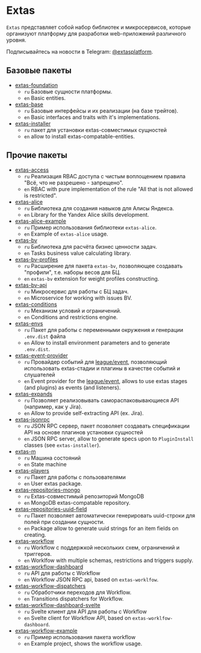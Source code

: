 # Extas

`Extas` представляет собой набор библиотек и микросервисов, которые организуют платформу для разработки web-приложений различного уровня.

Подписывайтесь на новости в Telegram: [@extasplatform](https://t.me/extasplatform "Extas").

## Базовые пакеты

- [extas-foundation](https://github.com/jeyroik/extas-foundation "Базовый пакет")
  - `ru` Базовые сущности платформы.
  - `en` Basic entities.
- [extas-base](https://github.com/jeyroik/extas-base "Набор общий интерфейсов и их реализаций")
  - `ru` Базовые интерфейсы и их реализации (на базе трейтов).
  - `en` Basic interfaces and traits with it's implementations.
- [extas-installer](https://github.com/jeyroik/extas-installer "Установка extas-совместимых сущностей")
  - `ru` пакет для установки extas-совместимых сущностей
  - `en` allow to install extas-compatable-entities.

## Прочие пакеты

- [extas-access](https://github.com/jeyroik/extas-access "RBAC доступ с чистой реализацией правила Всё, что не разрешено - запрещено")
  - `ru` Реализация RBAC доступа с чистым воплощением правила "Всё, что не разрешено - запрещено".
  - `en` RBAC with pure implementation of the rule "All that is not allowed is restricted".
- [extas-alice](https://github.com/jeyroik/extas-alice "Библиотека для создания навыков для Алисы Яндекса")
  - `ru` Библиотека для создания навыков для Алисы Яндекса.
  - `en` Library for the Yandex Alice skills development.
- [extas-alice-example](https://github.com/jeyroik/extas-alice-example "Пример использования библиотеки для создания навыков для Алисы Яндекса")
  - `ru` Пример использования библиотеки `extas-alice`.
  - `en` Example of `extas-alice` usage.
- [extas-bv](https://github.com/jeyroik/extas-bv "Бизнес ценность задач")
  - `ru` Библиотека для расчёта бизнес ценности задач.
  - `en` Tasks business value calculating library.
- [extas-bv-profiles](https://github.com/jeyroik/extas-bv-profiles "Профили для бизнес ценности задач")
  - `ru` Расширение для пакета `extas-bv`, позволяющее создавать "профили", т.е. наборы весов для БЦ.
  - `en` `extas-bv` extension for weight profiles constructing.
- [extas-bv-api](https://github.com/jeyroik/extas-bv-api "Микросервис для бизнес ценности задач")
  - `ru` Микросервис для работы с БЦ задач.
  - `en` Microservice for working with issues BV.
- [extas-conditions](https://github.com/jeyroik/extas-conditions "Механизм условий и ограничений")
  - `ru` Механизм условий и ограничений.
  - `en` Conditions and restrictions engine.
- [extas-envs](https://github.com/jeyroik/extas-envs "Переменные окружения")
  - `ru` Пакет для работы с переменными окружения и генерации `.env.dist` файла
  - `en` Allow to install environment parameters and to generate `.env.dist`.
- [extas-event-provider](https://github.com/jeyroik/extas-event-provider "Провайдер для league/event")
  - `ru` Провайдер событий для [league/event](https://github.com/thephpleague/event), позволяющий использовать extas-стадии и плагины в качестве событий и слушателей
  - `en` Event provider for the [league/event](https://github.com/thephpleague/event), allows to use extas stages (and plugins) as events (and listeners).
- [extas-expands](https://github.com/jeyroik/extas-expands "Самораспаковывающиеся API")
  - `ru` Позволяет реализовывать самораспаковывающиеся API (например, как у Jira).
  - `en` Allow to provide self-extracting API (ex. Jira).
- [extas-jsonrpc](https://github.com/jeyroik/extas-jsonrpc "Сервер JSON RPC")
  - `ru` JSON RPC сервер, пакет позволяет создавать спецификации API на основе плагинов установки сущностей
  - `en` JSON RPC server, allow to generate specs upon to `PluginInstall` classes (see `extas-installer`).
- [extas-m](https://github.com/jeyroik/extas-m "Машина состояний")
  - `ru` Машина состояний
  - `en` State machine
- [extas-players](https://github.com/jeyroik/extas-players "Управление пользователями")
  - `ru` Пакет для работы с пользователями
  - `en` User extas package.
- [extas-repositories-mongo](https://github.com/jeyroik/extas-repositories-mongo "Реопзиторий для работы с MongoDB")
  - `ru` Extas-совместимый репозиторий MongoDB
  - `en` MongoDB extas-compatable repository.
- [extas-repositories-uuid-field](https://github.com/jeyroik/extas-repositories-uuid-fields "Uuid для полей сущности")
  - `ru` Пакет позволяет автоматически генерировать uuid-строки для полей при создании сущности.
  - `en` Package allow to generate uuid strings for an item fields on creating.
- [extas-workflow](https://github.com/jeyroik/extas-workflow "Workflow")
  - `ru` Workflow с поддержкой нескольких схем, ограничений и триггеров.
  - `en` Worklfow with multiple schemas, restrictions and triggers supply.
- [extas-workflow-dashboard](https://github.com/jeyroik/extas-workflow-dashboard "Микросервис Workflow")
  - `ru` API для работы с Workflow
  - `en` Workflow JSON RPC api, based on `extas-worklfow`.
- [extas-workflow-dispatchers](https://github.com/jeyroik/extas-workflow-dispatchers "Обработчики переходов для Workflow")
  - `ru` Обработчики переходов для Workflow.
  - `en` Transitions dispatchers for Workflow.
- [extas-workflow-dashboard-svelte](https://github.com/jeyroik/extas-workflow-dashboard-svelte "Борд для управления Workflow")
  - `ru` Svelte клиент для API для работы с Workflow
  - `en` Svelte client for Workflow API, based on `extas-worklfow-dashboard`.
- [extas-workflow-example](https://github.com/jeyroik/extas-workflow-example "Пример использования библиотеки Workflow")
  - `ru` Пример использования пакета workflow
  - `en` Example project, shows the workflow usage.
